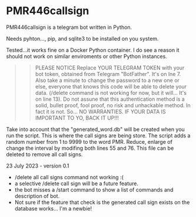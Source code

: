 # PMR446callsign

PMR446callsign is a telegram bot written in Python.

Needs pyhton..., pip, and sqlite3 to be installed on you system.

Tested...it works fine on a Docker Python container. I do see a reason it should not work on similar enviroments or other Python instances.

>> PLEASE NOTICE
Replace YOUR TELEGRAM TOKEN with your bot token, obtained from Telegram "BotFather". It's on lne 7. Also take a minute to change the password to a new one or else, everyone that knows this code will be able to delete your data. (/delete command is not working for now, but it will... It's on line 13). Do not assune that this authentication method is a solid, bullet proof, fool proof, no risk and unhackable method. In fact it is not. So... NO WARRANTIES. IF YOUR DATA IS IMPORTANT TO YO, BACK IT UP!!!


Take into account that the "generated_word.db" will be created when you run the script. This is where the call signs are being store. The script adds a random number from 1 to 9999 to the word PMR. Reduce, enlarge of change the interval by modifing both lines 55 and 76. This file can be deleted to remove all call signs.



23 July 2023 -  version 0.1
- /delete all call signs command not working :(
- a selective /delete call sign will be a future feature.
- the bot misses a /start command to show a list of commands and description of bot.
- Not sure if the feature that check is the generated call sign exists on the database works... I'm a newbie!
